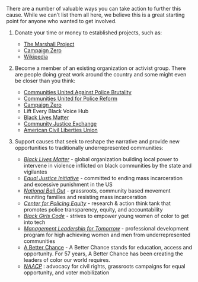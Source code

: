 There are a number of valuable ways you can take action to further this cause. While we can’t list them all here, we believe this is a great starting point for anyone who wanted to get involved.


1. Donate your time or money to established projects, such as:

    * [The Marshall Project](https://www.themarshallproject.org/)
    * [Campaign Zero](https://www.joincampaignzero.org/)
    * [Wikipedia](https://en.wikipedia.org/wiki/List_of_police_reforms_related_to_the_George_Floyd_protests)

1. Become a member of an existing organization or activist group. There are people doing great work around the country and some might even be closer than you think:

    * [Communities United Against Police Brutality](https://www.cuapb.org/)
    * [Communities United for Police Reform](https://www.changethenypd.org/)
    * [Campaign Zero](https://www.joincampaignzero.org/)
    * Lift Every Black Voice Hub
    * [Black Lives Matter](https://blacklivesmatter.com/)
    * [Community Justice Exchange](https://www.communityjusticeexchange.org/)
    * [American Civil Liberties Union](https://www.aclu.org/)

1. Support causes that seek to reshape the narrative and provide new opportunities to traditionally underrepresented communities:

    * [_Black Lives Matter_](https://urldefense.proofpoint.com/v2/url?u=https-3A__blacklivesmatter.com_about_&d=DwMFaQ&c=5VD0RTtNlTh3ycd41b3MUw&r=QIUJiyBQ0qxqtW0hrKiNZg&m=0mI55-vK1p0RWXGXNZI21g20xGWXLkOz8GRqC2hg2NE&s=prGnPKwvNV2Qc-P7v9e7i8iI_OzfAd6aJNj5ZUugqpg&e=) - global organization building local power to intervene in violence inflicted on black communities by the state and vigilantes
    * [_Equal Justice Initiative_](https://urldefense.proofpoint.com/v2/url?u=https-3A__eji.org_about_&d=DwMFaQ&c=5VD0RTtNlTh3ycd41b3MUw&r=QIUJiyBQ0qxqtW0hrKiNZg&m=0mI55-vK1p0RWXGXNZI21g20xGWXLkOz8GRqC2hg2NE&s=n3QN-LxTib85xg627eptGGBFZ9a4D5au1HzgaBzgmKk&e=) - committed to ending mass incarceration and excessive punishment in the US
    * [_National Bail Out_](https://urldefense.proofpoint.com/v2/url?u=https-3A__nationalbailout.org_about_&d=DwMFaQ&c=5VD0RTtNlTh3ycd41b3MUw&r=QIUJiyBQ0qxqtW0hrKiNZg&m=0mI55-vK1p0RWXGXNZI21g20xGWXLkOz8GRqC2hg2NE&s=m_TtvCtprZ_4DA--_uSkPFbAF2V17wd2I2xcn2g8cts&e=) - grassroots, community based movement reuniting families and resisting mass incarceration
    * [_Center for Policing Equity_](https://urldefense.proofpoint.com/v2/url?u=https-3A__policingequity.org_&d=DwMFaQ&c=5VD0RTtNlTh3ycd41b3MUw&r=QIUJiyBQ0qxqtW0hrKiNZg&m=0mI55-vK1p0RWXGXNZI21g20xGWXLkOz8GRqC2hg2NE&s=Rz9pTUX24fNNFmwgun4yNC5umLxz5vqvYIwLRnvdr18&e=) - research & action think tank that promotes police transparency, equity, and accountability
    * [_Black Girls Code_](https://urldefense.proofpoint.com/v2/url?u=https-3A__www.blackgirlscode.com_&d=DwMFaQ&c=5VD0RTtNlTh3ycd41b3MUw&r=QIUJiyBQ0qxqtW0hrKiNZg&m=0mI55-vK1p0RWXGXNZI21g20xGWXLkOz8GRqC2hg2NE&s=C4AO8XyJGuvyj91FRZw0L3UHECKQc0O6ysy9RyWC2wg&e=) - strives to empower young women of color to get into tech
    * [_Management Leadership for Tomorrow_](https://urldefense.proofpoint.com/v2/url?u=https-3A__mlt.org_&d=DwMFaQ&c=5VD0RTtNlTh3ycd41b3MUw&r=QIUJiyBQ0qxqtW0hrKiNZg&m=0mI55-vK1p0RWXGXNZI21g20xGWXLkOz8GRqC2hg2NE&s=rBa8Rh_mvpHzRmugCYCrpchvrpnoqLMSRMH1oL3iqSE&e=) - professional development program for high achieving women and men from underrepresented communities
    * [A Better Chance](https://www.abetterchance.org/) - A Better Chance stands for education, access and opportunity. For 57 years, A Better Chance has been creating the leaders of color our world requires.
    * [_NAACP_](https://urldefense.proofpoint.com/v2/url?u=https-3A__www.naacp.org_&d=DwMFaQ&c=5VD0RTtNlTh3ycd41b3MUw&r=QIUJiyBQ0qxqtW0hrKiNZg&m=0mI55-vK1p0RWXGXNZI21g20xGWXLkOz8GRqC2hg2NE&s=dxlZuJQtsfZZIjjlyPo0w2-0BQN-zrrG0rUslPT-k6o&e=) : advocacy for civil rights, grassroots campaigns for equal opportunity, and voter mobilization
